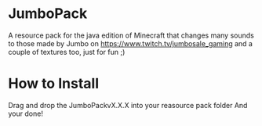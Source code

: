 # JumboPack
A resource pack for the java edition of Minecraft that changes many sounds to those made by Jumbo on https://www.twitch.tv/jumbosale_gaming and a couple of textures too, just for fun ;)

# How to Install
Drag and drop the JumboPackvX.X.X into your reasource pack folder
And your done!
